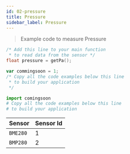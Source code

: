 ```yaml
---
id: 02-pressure
title: Pressure
sidebar_label: Pressure
---
```

> Example code to measure Pressure

<!--DOCUSAURUS_CODE_TABS-->
<!--C-->
```c
/* Add this line to your main function 
 * to read data from the sensor */
float pressure = getPa();
```
<!--JavaScript-->
```js
var commingsoon = 1;
/* Copy all the code examples below this line
 * to build your application  
 */
```
<!--Python-->
```py
import comingsoon
# Copy all the code examples below this line
# to build your application   
```
<!--END_DOCUSAURUS_CODE_TABS-->
| **Sensor** | **Sensor Id** |
| ------ | ------ | 
| `BME280`| 1 |
| `BMP280`| 2 |


